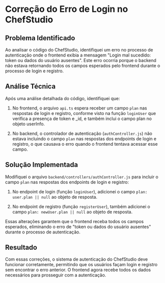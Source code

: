 # Correção do Erro de Login no ChefStudio

## Problema Identificado

Ao analisar o código do ChefStudio, identifiquei um erro no processo de autenticação onde o frontend exibia a mensagem "Login mal sucedido: token ou dados do usuário ausentes". Este erro ocorria porque o backend não estava retornando todos os campos esperados pelo frontend durante o processo de login e registro.

## Análise Técnica

Após uma análise detalhada do código, identifiquei que:

1. No frontend, o arquivo `api.ts` espera receber um campo `plan` nas respostas de login e registro, conforme visto na função `loginUser` que verifica a presença de token e _id, e também inclui o campo plan no objeto userInfo.

2. No backend, o controlador de autenticação (`authController.js`) não estava incluindo o campo `plan` nas respostas dos endpoints de login e registro, o que causava o erro quando o frontend tentava acessar esse campo.

## Solução Implementada

Modifiquei o arquivo `backend/controllers/authController.js` para incluir o campo `plan` nas respostas dos endpoints de login e registro:

1. No endpoint de login (função `loginUser`), adicionei o campo `plan: user.plan || null` ao objeto de resposta.

2. No endpoint de registro (função `registerUser`), também adicionei o campo `plan: newUser.plan || null` ao objeto de resposta.

Essas alterações garantem que o frontend receba todos os campos esperados, eliminando o erro de "token ou dados do usuário ausentes" durante o processo de autenticação.

## Resultado

Com essas correções, o sistema de autenticação do ChefStudio deve funcionar corretamente, permitindo que os usuários façam login e registro sem encontrar o erro anterior. O frontend agora recebe todos os dados necessários para prosseguir com a autenticação.
